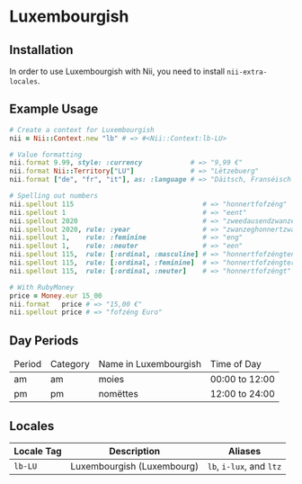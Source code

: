 <!-- This file has been generated. Source: src/docs/languages/_template.md.erb -->

# Luxembourgish

## Installation

In order to use Luxembourgish with Nii, you need to install `nii-extra-locales`.

## Example Usage

``` ruby
# Create a context for Luxembourgish
nii = Nii::Context.new "lb" # => #<Nii::Context:lb-LU>

# Value formatting
nii.format 9.99, style: :currency            # => "9,99 €"
nii.format Nii::Territory["LU"]              # => "Lëtzebuerg"
nii.format ["de", "fr", "it"], as: :language # => "Däitsch, Franséisch a(n) Italienesch"

# Spelling out numbers
nii.spellout 115                                # => "­honnert­fofzéng"
nii.spellout 1                                  # => "eent"
nii.spellout 2020                               # => "zwee­dausend­zwanzeg"
nii.spellout 2020, rule: :year                  # => "zwanzeghonnertzwanzeg"
nii.spellout 1,    rule: :feminine              # => "eng"
nii.spellout 1,    rule: :neuter                # => "een"
nii.spellout 115,  rule: [:ordinal, :masculine] # => "­honnert­fofzéngten"
nii.spellout 115,  rule: [:ordinal, :feminine]  # => "­honnert­fofzéngter"
nii.spellout 115,  rule: [:ordinal, :neuter]    # => "­honnert­fofzéngt"

# With RubyMoney
price = Money.eur 15_00
nii.format   price # => "15,00 €"
nii.spellout price # => "fofzéng Euro"
```

## Day Periods


<table>
  <thead>
    <tr>
      <td>Period</td>
      <td>Category</td>
      <td>Name in Luxembourgish</td>
      <td>Time of Day</td>
    </tr>
  </thead>
  <tbody>
    <tr>
      <td>am</td>
      <td>am</td>
      <td>moies</td>
      <td>00:00 to 12:00</td>
    </tr>
    <tr>
      <td>pm</td>
      <td>pm</td>
      <td>nomëttes</td>
      <td>12:00 to 24:00</td>
    </tr>
  </tbody>
</table>



## Locales

<table>
  <thead>
    <tr>
      <th>Locale Tag</th>
      <th>Description</th>
      <th>Aliases</th>
    </tr>
  </thead>
  <tbody>
    <tr>
      <td><code>lb-LU</code></td>
      <td>Luxembourgish (Luxembourg)</td>
      <td><code>lb</code>, <code>i-lux</code>, and <code>ltz</code></td>
    </tr>
  </tbody>
</table>

